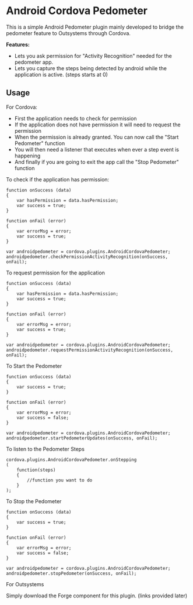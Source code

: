 # Android Cordova Pedometer
This is a simple Android Pedometer plugin mainly developed to bridge the pedometer feature to Outsystems through Cordova.

**Features:**
 - Lets you ask permission for "Activity Recognition" needed for the pedometer app.
 - Lets you capture the steps being detected by android while the application is active. (steps starts at 0)

## Usage

For Cordova:

 - First the application needs to check for permission
 - If the application does not have permission it will need to request the permission
 - When the permission is already granted. You can now call the "Start Pedometer" function
 - You will then need a listener that executes when ever a step event is happening
 - And finally if you are going to exit the app call the "Stop Pedometer" function

To check if the application has permission: 

    function onSuccess (data) 
    {
        var hasPermission = data.hasPermission;
        var success = true;
    }
    
    function onFail (error) 
    {
        var errorMsg = error;
        var success = true;
    }
    
    var androidpedometer = cordova.plugins.AndroidCordovaPedometer;
    androidpedometer.checkPermissionActivityRecognition(onSuccess, onFail);

To request permission for the application

    function onSuccess (data) 
    {
        var hasPermission = data.hasPermission;
        var success = true;
    }
    
    function onFail (error) 
    {
        var errorMsg = error;
        var success = true;
    }
    
    var androidpedometer = cordova.plugins.AndroidCordovaPedometer;
    androidpedometer.requestPermissionActivityRecognition(onSuccess, onFail);

To Start the Pedometer

    function onSuccess (data) 
    {
        var success = true;
    }
    
    function onFail (error)
    {
        var errorMsg = error;
        var success = false;
    }
    
    var androidpedometer = cordova.plugins.AndroidCordovaPedometer;
    androidpedometer.startPedometerUpdates(onSuccess, onFail);

To listen to the Pedometer Steps

    cordova.plugins.AndroidCordovaPedometer.onStepping
    (
        function(steps)
        {
            //function you want to do
        }
    );

To Stop the Pedometer

    function onSuccess (data) 
    {
        var success = true;
    }
    
    function onFail (error) 
    {
        var errorMsg = error;
        var success = false;
    }
    
    var androidpedometer = cordova.plugins.AndroidCordovaPedometer;
    androidpedometer.stopPedometer(onSuccess, onFail);

For Outsystems

Simply download the Forge component for this plugin. (links provided later)
